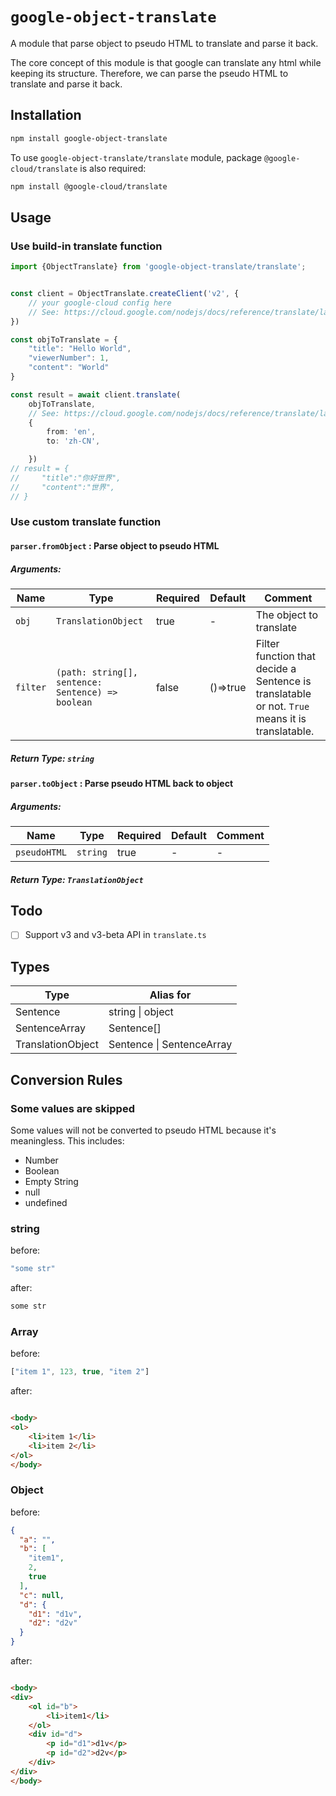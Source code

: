 # `google-object-translate`

A module that parse object to pseudo HTML to translate and parse it back.

The core concept of this module is that google can translate any html while keeping its structure. Therefore, we can
parse the pseudo HTML to translate and parse it back.

## Installation

```bash
npm install google-object-translate
```

To use `google-object-translate/translate` module, package `@google-cloud/translate` is also required:

```bash
npm install @google-cloud/translate
```

## Usage

### Use build-in translate function

```typescript
import {ObjectTranslate} from 'google-object-translate/translate';


const client = ObjectTranslate.createClient('v2', {
    // your google-cloud config here
    // See: https://cloud.google.com/nodejs/docs/reference/translate/latest/translate/v2.translateconfig
})

const objToTranslate = {
    "title": "Hello World",
    "viewerNumber": 1,
    "content": "World"
}

const result = await client.translate(
    objToTranslate,
    // See: https://cloud.google.com/nodejs/docs/reference/translate/latest/translate/v2.translaterequest
    {
        from: 'en',
        to: 'zh-CN',

    })
// result = {
//     "title":"你好世界",
//     "content":"世界",
// }
```

### Use custom translate function

#### `parser.fromObject` : Parse object to pseudo HTML

##### Arguments:

| Name     | Type                                              | Required | Default  | Comment                                                      |
| -------- | ------------------------------------------------- | -------- | -------- | ------------------------------------------------------------ |
| `obj`    | `TranslationObject`                               | true     | -        | The object to translate                                      |
| `filter` | `(path: string[], sentence: Sentence) => boolean` | false    | ()=>true | Filter function that decide a Sentence is translatable or not. `True` means it is translatable. |

##### Return Type: `string`

#### `parser.toObject` : Parse pseudo HTML back to object

##### Arguments:

| Name         | Type     | Required | Default | Comment |
| ------------ | -------- | -------- | ------- | ------- |
| `pseudoHTML` | `string` | true     | -       | -       |

##### Return Type: `TranslationObject`

## Todo

- [ ] Support v3 and v3-beta API in `translate.ts`

## Types

| Type              | Alias for                 |
| ----------------- | ------------------------- |
| Sentence          | string \| object          |
| SentenceArray     | Sentence[]                |
| TranslationObject | Sentence \| SentenceArray |

## Conversion Rules

### Some values are skipped

Some values will not be converted to pseudo HTML because it's meaningless. This includes:

- Number
- Boolean
- Empty String
- null
- undefined

### string

before:

```typescript
"some str"
```

after:

```html
some str
```

### Array

before:

```typescript
["item 1", 123, true, "item 2"]
```

after:

```html

<body>
<ol>
    <li>item 1</li>
    <li>item 2</li>
</ol>
</body>
```

### Object

before:

```json
{
  "a": "",
  "b": [
    "item1",
    2,
    true
  ],
  "c": null,
  "d": {
    "d1": "d1v",
    "d2": "d2v"
  }
}
```

after:

```html

<body>
<div>
    <ol id="b">
        <li>item1</li>
    </ol>
    <div id="d">
        <p id="d1">d1v</p>
        <p id="d2">d2v</p>
    </div>
</div>
</body>
```

